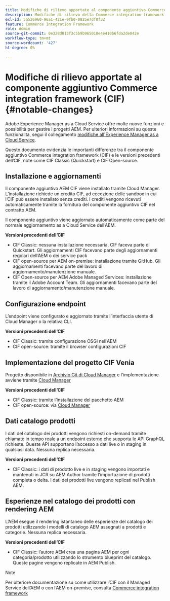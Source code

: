 ```yaml
---
title: Modifiche di rilievo apportate al componente aggiuntivo Commerce integration framework (CIF)
description: Modifiche di rilievo della Commerce integration framework (CIF) rispetto alle versioni precedenti dell’CIF.
exl-id: 5a526960-96a1-421e-9fb0-0825e7df8f32
feature: Commerce Integration Framework
role: Admin
source-git-commit: 0e328d013f3c5b9b965010e4e410b6fda2de042e
workflow-type: tm+mt
source-wordcount: '427'
ht-degree: 0%

---
```


# Modifiche di rilievo apportate al componente aggiuntivo Commerce integration framework (CIF){#notable-changes}

Adobe Experience Manager as a Cloud Service offre molte nuove funzioni e possibilità per gestire i progetti AEM. Per ulteriori informazioni su queste funzionalità, segui il collegamento [modifiche all&#39;Experience Manager as a Cloud Service](/help/release-notes/aem-cloud-changes.md).

Questo documento evidenzia le importanti differenze tra il componente aggiuntivo Commerce integration framework (CIF) e le versioni precedenti dell’CIF, note come CIF Classic (Quickstart) e CIF Open-source.

## Installazione e aggiornamenti

Il componente aggiuntivo AEM CIF viene installato tramite Cloud Manager. L’installazione richiede un credito CIF, ad eccezione delle sandbox in cui l’CIF può essere installato senza crediti. I crediti vengono ricevuti automaticamente tramite la fornitura del componente aggiuntivo CIF nel contratto AEM.

Il componente aggiuntivo viene aggiornato automaticamente come parte del normale aggiornamento as a Cloud Service dell’AEM.

**Versioni precedenti dell’CIF**

* CIF Classic: nessuna installazione necessaria, CIF faceva parte di Quickstart. Gli aggiornamenti CIF facevano parte degli aggiornamenti regolari dell’AEM o dei service pack
* CIF open-source per AEM on-premise: installazione tramite GitHub. Gli aggiornamenti facevano parte del lavoro di aggiornamento/manutenzione manuale.
* CIF Open-source per AEM Adobe Managed Services: installazione tramite il Adobe Account Team. Gli aggiornamenti facevano parte del lavoro di aggiornamento/manutenzione manuale.

## Configurazione endpoint

L’endpoint viene configurato e aggiornato tramite l’interfaccia utente di Cloud Manager o la relativa CLI.

**Versioni precedenti dell’CIF**

* CIF Classic: tramite configurazione OSGi nell’AEM
* CIF open-source: tramite il browser configurazioni CIF

## Implementazione del progetto CIF Venia

Progetto disponibile in [Archivio Git di Cloud Manager](https://experienceleague.adobe.com/docs/experience-manager-cloud-service/content/implementing/using-cloud-manager/managing-code/integrating-with-git.html) e l’implementazione avviene tramite [Cloud Manager](https://experienceleague.adobe.com/docs/experience-manager-cloud-service/content/implementing/deploying/overview.html)

**Versioni precedenti dell’CIF**

* CIF Classic: tramite l’installazione del pacchetto AEM
* CIF open-source: via [Cloud Manager](https://experienceleague.adobe.com/docs/experience-manager-cloud-manager/content/introduction.html?lang=it)

## Dati catalogo prodotti

I dati del catalogo dei prodotti vengono richiesti on-demand tramite chiamate in tempo reale a un endpoint esterno che supporta le API GraphQL richieste. Queste API supportano l’accesso a dati live o in staging in qualsiasi data. Nessuna replica necessaria.

**Versioni precedenti dell’CIF**

* CIF Classic: i dati di prodotto live e in staging vengono importati e mantenuti in JCR su AEM Author tramite l’importazione di prodotti completa o delta. I dati dei prodotti live vengono replicati nel Publish AEM.

## Esperienze nel catalogo dei prodotti con rendering AEM

L’AEM esegue il rendering istantaneo delle esperienze del catalogo dei prodotti utilizzando i modelli di catalogo AEM assegnati a prodotti e categorie. Nessuna replica necessaria.

**Versioni precedenti dell’CIF**

* CIF Classic: l’autore AEM crea una pagina AEM per ogni categoria/prodotto utilizzando lo strumento blueprint del catalogo. Queste pagine vengono replicate in AEM Publish.

>[!NOTE]
>
>Per ulteriore documentazione su come utilizzare l’CIF con il Managed Service dell’AEM o con l’AEM on-premise, consulta [Commerce integration framework](https://www.adobe.io/apis/experiencecloud/commerce-integration-framework/getting-started.html)
